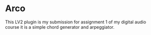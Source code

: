 # Arco
This LV2 plugin is my submission for assignment 1 of my digital audio course it is a simple chord generator and arpeggiator.